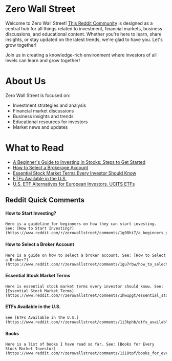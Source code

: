 # Zero Wall Street

Welcome to Zero Wall Street! [This Reddit Community](https://www.reddit.com/r/zerowallstreet/) is designed as a central hub for all things related to investment,
financial markets, business discussions, and educational content. Whether you're here to learn, share insights, or stay updated on the latest trends, we're glad
to have you. Let's grow together!

Join us in creating a knowledge-rich environment where investors of all levels can learn and grow together!


# About Us
Zero Wall Street is focused on:
* Investment strategies and analysis
* Financial market discussions
* Business insights and trends
* Educational resources for investors
* Market news and updates


# What to Read
* [A Beginner's Guide to Investing in Stocks: Steps to Get Started](https://www.reddit.com/r/zerowallstreet/comments/1g98hi7/a_beginners_guide_to_investing_in_stocks_steps_to/)
* [How to Select a Brokerage Account](https://www.reddit.com/r/zerowallstreet/comments/1gu7rbw/how_to_select_a_brokerage_account/)
* [Essential Stock Market Terms Every Investor Should Know](https://www.reddit.com/r/zerowallstreet/comments/1hwupgt/essential_stock_market_terms_every_investor/)
* [ETFs Available in the U.S.](https://www.reddit.com/r/zerowallstreet/comments/1i3kphb/etfs_available_in_the_us/)
* [U.S. ETF Alternatives for European Investors. UCITS ETFs](https://www.reddit.com/r/zerowallstreet/comments/1i6lncv/us_etf_alternatives_for_european_investors/)


## Reddit Quick Comments
#### How to Start Investing?
```
Here is a guideline for beginners on how they can start investing. See: [How to Start Investing?](https://www.reddit.com/r/zerowallstreet/comments/1g98hi7/a_beginners_guide_to_investing_in_stocks_steps_to)
```

#### How to Select a Broker Account
```
Here is a guide on how to select a broker account. See: [How to Select a Broker?](https://www.reddit.com/r/zerowallstreet/comments/1gu7rbw/how_to_select_a_brokerage_account)
```

#### Essential Stock Market Terms
```
Here is essential stock market terms every investor should know. See: [Essential Stock Market Terms](https://www.reddit.com/r/zerowallstreet/comments/1hwupgt/essential_stock_market_terms_every_investor)
```

#### ETFs Available in the U.S.
```
See [ETFs Available in the U.S.](https://www.reddit.com/r/zerowallstreet/comments/1i3kphb/etfs_available_in_the_us/)
```

#### Books
```
Here is a list of books I have read so far. See: [Books for Every Stock Market Investor](https://www.reddit.com/r/zerowallstreet/comments/1i18tpf/books_for_every_stock_market_investor/)
```
